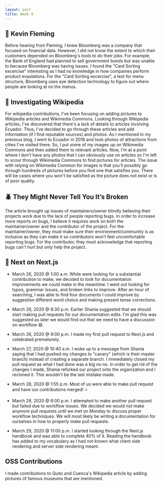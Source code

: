 ```yaml
---
layout: post
title: Week 9
---
```


:microphone: Kevin Fleming
---
Before hearing from Fleming, I knew Bloomberg was a company that focused on financial data. However, I did not know the extent to which their customers depended on Bloomberg's tools to do their jobs. For example, the Bank of England had planned to sell government bonds but was unable to because Bloomberg was having issues. I found the "Card Sorting excercise" interesting as I had no knowledge in how companies perform product evaulations. For the "Card Sorting excercise", a test for menu structure, Bloomberg uses eye detection technology to figure out where people are looking at on the menus.

:mag_right: Investigating Wikipedia 
---
For wikipedia contributions, I've been focusing on adding pictures to Wikipedia articles and Wikimedia Commons. Looking through Wikipedia articles,  I've discovered that there's a lack of details to articles involving Ecuador. Thus, I've decided to go through these articles and add information (if I find reputable sources) and photos. As I mentioned in my previous blog, I went to Ecuador in 2018 and took photos of attractions from cities I've visited there. So, I put some of my images up on Wikimedia Commons and then added them to relevant articles. Now, I'm at a point where I don't have any photos that I can obviously use on articles so I'm left to scour through Wikimedia Commons to find pictures for articles. The issue with relying on Wikimedia Common for images is that you'll possibly go through hundreds of pictures before you find one that satisfies you. There will be cases where you won't be satisfied as the picture does not exist or is of poor quality.

:beetle: They Might Never Tell You It’s Broken
---
The article brought up issues of maintainers/owner blindly believing their projects work due to the lack of people reporting bugs. In order to increase more reports on bugs, I believe it requires work on both the maintainer/owner and the contributor of the project. For the maintainer/owner, they must make sure their environment/community is as inclusive as they can make it so contributors won't feel uncomfortable reporting bugs. For the contributor, they must acknowledge that reporting bugs can't hurt but only help the project.

:pencil: Next on Next.js
---

- March 26, 2020 @ 1:00 a.m.
While were looking for a substantial contribution to make, we decided to look for documentation improvements we could make in the meantime. I went out looking for typos, grammar issues, and broken links to improve. After an hour of searching, I was able to find four documents I could improve by suggestion different word choice and making present tense corrections.

- March 26, 2020 @ 8:30 p.m.
Earlier Shania suggested that we should start making pull requests for our documentation edits. I'm glad this was suggested as later we would find out that we need to have a discussion on workflow 😅.

- March 26, 2020 @ 9:00 p.m.
I made my first pull request to Next.js and celebrated prematurely.

- March 27, 2020 @ 10:40 a.m.
I woke up to a message from Shania saying that I had pushed my changes to "canary" (which is their master branch) instead of creating a separate branch. I immediately closed my pull request as what I had done was a big no no. In order to get rid of the changes I made, Shania reforked our project onto the organization and I recloned it. This wouldn't be the last mistake made.

- March 28, 2020 @ 1:55 p.m.
Most of us were able to make pull request and have our contributions merged! :star:

- March 28, 2020 @ 6:00 p.m.
I attempted to make another pull request but failed due to workflow issues. We decided we would not make anymore pull requests until we met on Monday to discuss proper workflow techniques. We will most likely be writing a documentation for ourselves in how to properly make pull requests.

- March 29, 2020 @ 11:00 p.m.
I started looking through the Next.js handbook and was able to complete 40% of it. Reading the handbook has added to my vocabulary as I had not known what client side rendering and server side rendering meant.

OSS Contributions
---
I made contributions to Quito and Cuenca's Wikipedia article by adding pictures of famous museums that are mentioned.




